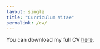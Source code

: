 ```yaml
---
layout: single
title: "Curriculum Vitae"
permalink: /cv/
---
```


You can download my full CV [here](/assets/files/CV.pdf).
